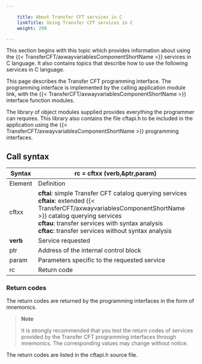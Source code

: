 ```yaml
---

    title: About Transfer CFT services in C
    linkTitle: Using Transfer CFT services in C
    weight: 290

---
```

This section begins with this topic which provides information about using
the {{< TransferCFT/axwayvariablesComponentShortName  >}} services in C language. It also contains topics
that describe how to use the following services in
C language.

This page describes the Transfer
CFT programming interface. The programming interface is implemented by
the calling application module link, with the {{< TransferCFT/axwayvariablesComponentShortName  >}} interface function
modules.

The library of object modules supplied provides everything the programmer
can requires. This library also contains the file cftapi.h
to be included in the application using the {{< TransferCFT/axwayvariablesComponentShortName  >}} programming interfaces.

<span id="Call_Syntax"></span>

## Call syntax


| ****Syntax**** | rc = cftxx (verb,&amp;ptr,param) |
| --- | --- |
| Element | Definition |
| cftxx | <span >****cftai****</span>: simple Transfer CFT catalog querying services<br/> <span >****cftaix****</span>: extended {{< TransferCFT/axwayvariablesComponentShortName  >}} catalog querying services<br/> <span >****cftau****</span>: transfer services with syntax analysis<br/> <span >****cftac****</span>: transfer services without syntax analysis |
| **<span >verb</span>** | Service requested |
| ptr | Address of the internal control block |
| param | Parameters specific to the requested service |
| rc | Return code |


### Return codes

The return codes are returned by the programming interfaces in the form
of mnemonics.

> **Note**
>
> It is strongly recommended that you test the return codes of services
> provided by the Transfer CFT programming interfaces through mnemonics.
> The corresponding values may change without notice.

The return codes are listed in the cftapi.h source file.
